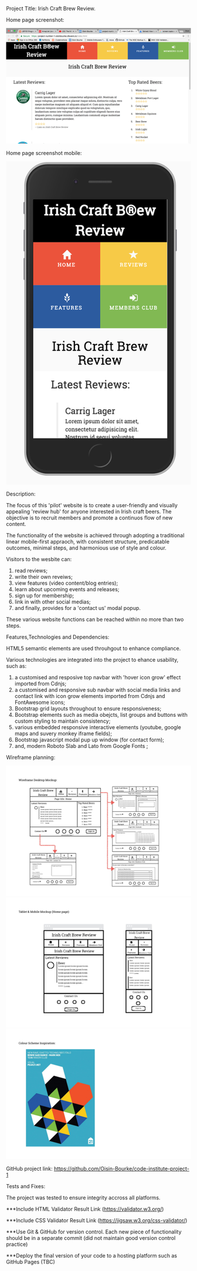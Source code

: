 Project Title: Irish Craft Brew Review.

Home page screenshot:

![irish craft brew review homepage](/assets/images/ScreenShot_Project1.png)

Home page screenshot mobile:

![irish craft brew review homepage mobile](/assets/images/ScreenShot_Project1_XS.png)

Description:

The focus of this 'pilot' website is to create a user-friendly and visually 
appealing 'review hub' for anyone interested in Irish craft beers. The objective is 
to recruit members and promote a continuos flow of new content. 

The functionality of the website is achieved through adopting a traditional linear 
mobile-first appraoch, with consistent structure, predicatable outcomes, minimal steps, 
and harmonious use of style and colour.

Visitors to the wesbite can:

1) read reviews; 
2) write their own reveiws; 
3) view features (video content/blog entries);
4) learn about upcoming events and releases; 
5) sign up for membership; 
6) link in with other social medias;
7) and finally, provides for a 'contact us' modal popup.  

These various website functions can be reached within no more than two steps. 

Features,Technologies and Dependencies:

HTML5 semantic elements are used throuhgout to enhance compliance.

Various technologies are integrated into the project to ehance usability, such as:   

1) a customised and resposive top navbar with 'hover icon grow' effect imported from Cdnjs;
2) a customised and responsive sub navbar with social media links and 
contact link with icon grow elements imported from Cdnjs and FontAwesome icons;
3) Bootstrap grid layouts throughout to ensure responsiveness;
4) Bootstrap elements such as media obejcts, list groups and buttons with custom styling to maintain consistency; 
6) various embedded responsive interactive elements (youtube, google maps and 
suvery monkey iframe fields);
7) Bootstrap javascript modal pup up window (for contact form);
8) and, modern Roboto Slab and Lato from Google Fonts ;

Wireframe planning:

![wireframe image](/assets/images/Wireframe_Mockup_Project1-1.jpg)
![wireframe image](/assets/images/Wireframe_Mockup_Project1-2.jpg)
![wireframe image](/assets/images/Wireframe_Mockup_Project1-3.jpg)

GitHub project link: https://github.com/Oisin-Bourke/code-institute-project-1 

Tests and Fixes:

The project was tested to ensure integrity accross all platforms. 

***Include HTML Validator Result Link (https://validator.w3.org/)

***Include CSS Validator Result Link (https://jigsaw.w3.org/css-validator/)

***Use Git & GitHub for version control. Each new piece of functionality should be in a separate commit (did not maintain good version control practice)

***Deploy the final version of your code to a hosting platform such as GitHub Pages (TBC)
